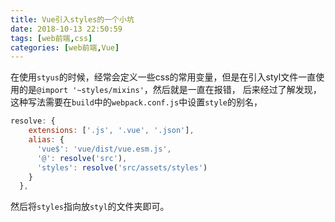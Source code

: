 ```yaml
---
title: Vue引入styles的一个小坑
date: 2018-10-13 22:50:59
tags: [web前端,css]
categories: [web前端,Vue]
---
```

在使用`styus`的时候，经常会定义一些css的常用变量，但是在引入styl文件一直使用的是`@import '~styles/mixins'`，然后就是一直在报错，
后来经过了解发现，这种写法需要在`build`中的`webpack.conf.js`中设置`style`的别名，

```js
resolve: {
    extensions: ['.js', '.vue', '.json'],
    alias: {
      'vue$': 'vue/dist/vue.esm.js',
      '@': resolve('src'),
      'styles': resolve('src/assets/styles')
    }
  },
```
然后将`styles`指向放`styl`的文件夹即可。
